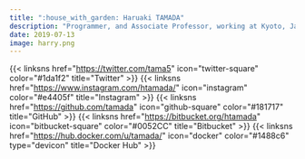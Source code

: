 ```yaml
---
title: ":house_with_garden: Haruaki TAMADA"
description: "Programmer, and Associate Professor, working at Kyoto, Japan"
date: 2019-07-13
image: harry.png
---
```


{{< linksns href="https://twitter.com/tama5"          icon="twitter-square"   color="#1da1f2" title="Twitter" >}}
{{< linksns href="https://www.instagram.com/htamada/" icon="instagram"        color="#e4405f" title="Instagram" >}}
{{< linksns href="https://github.com/tamada"          icon="github-square"    color="#181717" title="GitHub" >}}
{{< linksns href="https://bitbucket.org/htamada"      icon="bitbucket-square" color="#0052CC" title="Bitbucket" >}}
{{< linksns href="https://hub.docker.com/u/tamada/"   icon="docker"           color="#1488c6" type="devicon" title="Docker Hub" >}}
